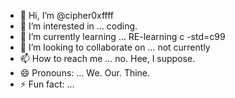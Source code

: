- 👋 Hi, I’m @cipher0xffff
- 👀 I’m interested in ... coding.
- 🌱 I’m currently learning ... RE-learning c -std=c99
- 💞️ I’m looking to collaborate on ... not currently
- 📫 How to reach me ... no. Hee, I suppose.
- 😄 Pronouns: ... We. Our. Thine.
- ⚡ Fun fact: ...

<!---
Comment goes here.
--->
